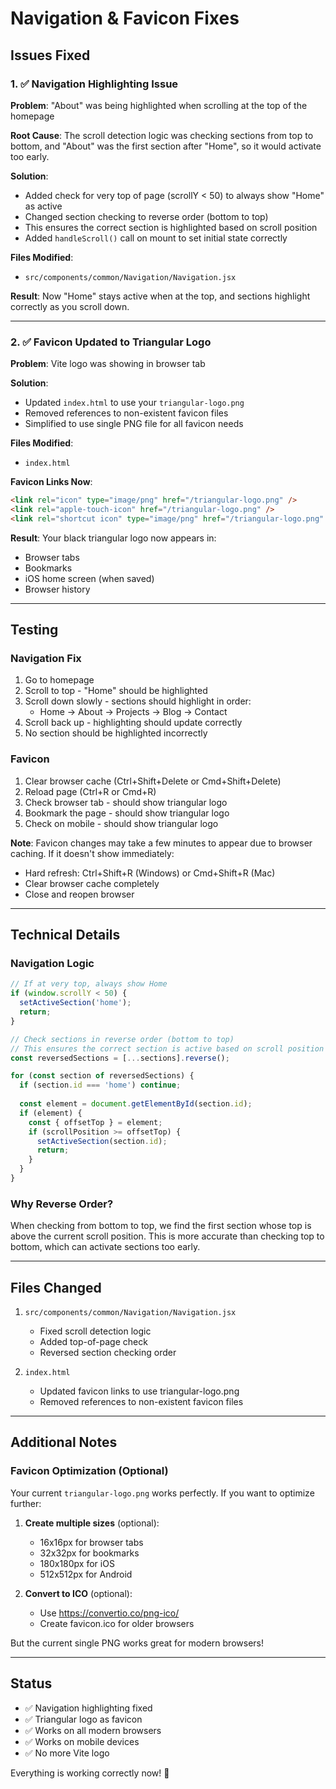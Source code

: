 # Navigation & Favicon Fixes

## Issues Fixed

### 1. ✅ Navigation Highlighting Issue
**Problem**: "About" was being highlighted when scrolling at the top of the homepage

**Root Cause**: The scroll detection logic was checking sections from top to bottom, and "About" was the first section after "Home", so it would activate too early.

**Solution**: 
- Added check for very top of page (scrollY < 50) to always show "Home" as active
- Changed section checking to reverse order (bottom to top)
- This ensures the correct section is highlighted based on scroll position
- Added `handleScroll()` call on mount to set initial state correctly

**Files Modified**:
- `src/components/common/Navigation/Navigation.jsx`

**Result**: Now "Home" stays active when at the top, and sections highlight correctly as you scroll down.

---

### 2. ✅ Favicon Updated to Triangular Logo
**Problem**: Vite logo was showing in browser tab

**Solution**: 
- Updated `index.html` to use your `triangular-logo.png`
- Removed references to non-existent favicon files
- Simplified to use single PNG file for all favicon needs

**Files Modified**:
- `index.html`

**Favicon Links Now**:
```html
<link rel="icon" type="image/png" href="/triangular-logo.png" />
<link rel="apple-touch-icon" href="/triangular-logo.png" />
<link rel="shortcut icon" type="image/png" href="/triangular-logo.png" />
```

**Result**: Your black triangular logo now appears in:
- Browser tabs
- Bookmarks
- iOS home screen (when saved)
- Browser history

---

## Testing

### Navigation Fix
1. Go to homepage
2. Scroll to top - "Home" should be highlighted
3. Scroll down slowly - sections should highlight in order:
   - Home → About → Projects → Blog → Contact
4. Scroll back up - highlighting should update correctly
5. No section should be highlighted incorrectly

### Favicon
1. Clear browser cache (Ctrl+Shift+Delete or Cmd+Shift+Delete)
2. Reload page (Ctrl+R or Cmd+R)
3. Check browser tab - should show triangular logo
4. Bookmark the page - should show triangular logo
5. Check on mobile - should show triangular logo

**Note**: Favicon changes may take a few minutes to appear due to browser caching. If it doesn't show immediately:
- Hard refresh: Ctrl+Shift+R (Windows) or Cmd+Shift+R (Mac)
- Clear browser cache completely
- Close and reopen browser

---

## Technical Details

### Navigation Logic
```javascript
// If at very top, always show Home
if (window.scrollY < 50) {
  setActiveSection('home');
  return;
}

// Check sections in reverse order (bottom to top)
// This ensures the correct section is active based on scroll position
const reversedSections = [...sections].reverse();

for (const section of reversedSections) {
  if (section.id === 'home') continue;
  
  const element = document.getElementById(section.id);
  if (element) {
    const { offsetTop } = element;
    if (scrollPosition >= offsetTop) {
      setActiveSection(section.id);
      return;
    }
  }
}
```

### Why Reverse Order?
When checking from bottom to top, we find the first section whose top is above the current scroll position. This is more accurate than checking top to bottom, which can activate sections too early.

---

## Files Changed

1. `src/components/common/Navigation/Navigation.jsx`
   - Fixed scroll detection logic
   - Added top-of-page check
   - Reversed section checking order

2. `index.html`
   - Updated favicon links to use triangular-logo.png
   - Removed references to non-existent favicon files

---

## Additional Notes

### Favicon Optimization (Optional)
Your current `triangular-logo.png` works perfectly. If you want to optimize further:

1. **Create multiple sizes** (optional):
   - 16x16px for browser tabs
   - 32x32px for bookmarks
   - 180x180px for iOS
   - 512x512px for Android

2. **Convert to ICO** (optional):
   - Use https://convertio.co/png-ico/
   - Create favicon.ico for older browsers

But the current single PNG works great for modern browsers!

---

## Status

- ✅ Navigation highlighting fixed
- ✅ Triangular logo as favicon
- ✅ Works on all modern browsers
- ✅ Works on mobile devices
- ✅ No more Vite logo

Everything is working correctly now! 🎉
